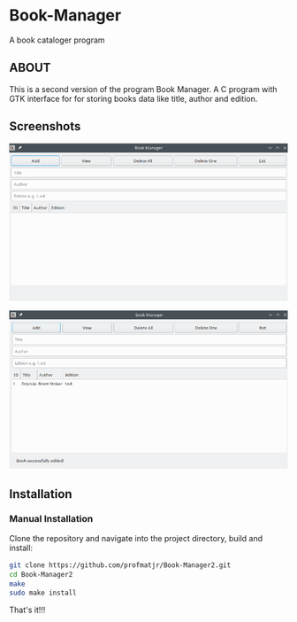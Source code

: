 # Book-Manager
A book cataloger program

## ABOUT

This is a second version of the program Book Manager. A C program with GTK interface for for storing books data like title, author and edition.

## Screenshots

![Screenshot of Window Program](Figures/screenshot.png)

![Screenshot of Window Program](Figures/screenshot1.png)

## Installation

### Manual Installation

Clone the repository and navigate into the project directory, build and install:

```bash
git clone https://github.com/profmatjr/Book-Manager2.git
cd Book-Manager2
make
sudo make install

```

That's it!!!







